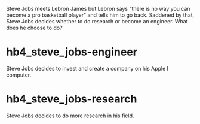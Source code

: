 Steve Jobs meets Lebron James but Lebron says "there is no way you can become a pro basketball player" and tells him to go back. Saddened by that, Steve Jobs decides whether to do research or become an engineer. What does he choose to do?

# hb4_steve_jobs-engineer
Steve Jobs decides to invest and create a company on his Apple I computer.

# hb4_steve_jobs-research
Steve Jobs decides to do more research in his field.
